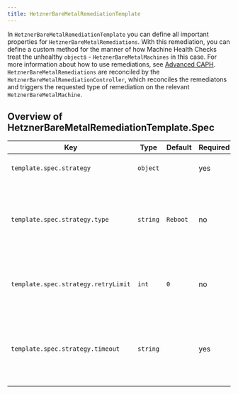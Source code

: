 ```yaml
---
title: HetznerBareMetalRemediationTemplate
---
```


In `HetznerBareMetalRemediationTemplate` you can define all important properties for `HetznerBareMetalRemediations`. With this remediation, you can define a custom method for the manner of how Machine Health Checks treat the unhealthy `object`s - `HetznerBareMetalMachines` in this case. For more information about how to use remediations, see [Advanced CAPH](/docs/caph/02-topics/07-advanced/04-custom-templates-mhc). `HetznerBareMetalRemediations` are reconciled by the `HetznerBareMetalRemediationController`, which reconciles the remediatons and triggers the requested type of remediation on the relevant `HetznerBareMetalMachine`.

## Overview of HetznerBareMetalRemediationTemplate.Spec

| Key                                 | Type     | Default   | Required | Description                                                                 |
| ----------------------------------- | -------- | --------- | -------- | --------------------------------------------------------------------------- |
| `template.spec.strategy`            | `object` |           | yes      | Remediation strategy to be applied                                          |
| `template.spec.strategy.type`       | `string` | `Reboot`  | no       | Type of the remediation strategy. At the moment, only "Reboot" is supported |
| `template.spec.strategy.retryLimit` | `int`    | `0`       | no       | Set maximum of remediation retries. Zero retries if not set.                |
| `template.spec.strategy.timeout`    | `string` |           | yes      | Timeout of one remediation try. Should be of the form "10m", or "40s"       |
